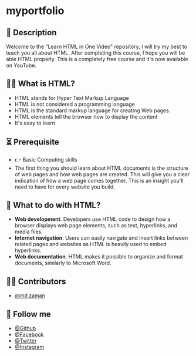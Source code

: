 # myportfolio
## 📝 Description
Welcome to the "Learn HTML in One Video" repository, I will try my best to teach you all about HTML. After completing this course, I hope you will be able HTML properly. This is a completely free course and it's now available on YouTube.

 
 
## 🙋‍♀️  What is HTML?
- HTML stands for Hyper Text Markup Language
- HTML is not considered a programming language 
- HTML is the standard markup language for creating Web pages.
- HTML elements tell the browser how to display the content
- It's easy to learn


## ⏳ Prerequisite
- 👉 Basic Computing skills
- The first thing you should learn about HTML documents is the structure of web pages and how web pages are created. This will give you a clear indication of how a web page comes together. This is an insight you'll need to have for every website you build.



## 🎯 What to do with HTML?
 - **Web development**. Developers use HTML code to design how a browser displays web page elements, such as text, hyperlinks, and media files. 
 - **Internet navigation**. Users can easily navigate and insert links between related pages and websites as HTML is heavily used to embed hyperlinks. 
 - **Web documentation**. HTML makes it possible to organize and format documents, similarly to Microsoft Word.


## 🧑‍💻 Contributors
- [@md zaman](https://github.com/shovoalways/)



## 🥰 Follow me
- [@Github](https://github.com/mdzaman23) 
- [@Facebook](https://www.facebook.com/mdzaman21/) 
- [@Twitter](https://twitter.com/116Zaman/) 
- [@Instagram](https://www.instagram.com/freelancermdzamanbd/) 
